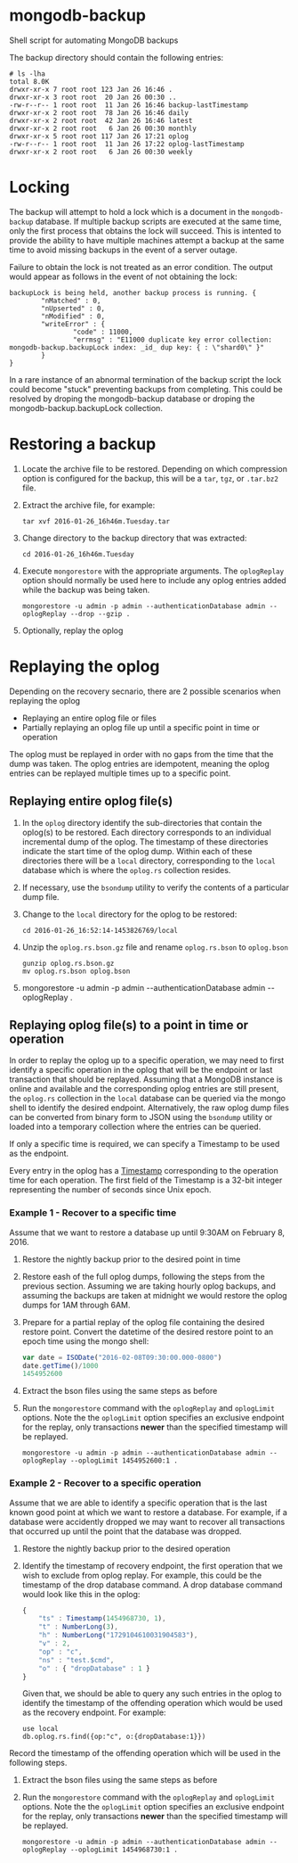 # mongodb-backup
Shell script for automating MongoDB backups

The backup directory should contain the following entries:

```
# ls -lha
total 8.0K
drwxr-xr-x 7 root root 123 Jan 26 16:46 .
drwxr-xr-x 3 root root  20 Jan 26 00:30 ..
-rw-r--r-- 1 root root  11 Jan 26 16:46 backup-lastTimestamp
drwxr-xr-x 2 root root  78 Jan 26 16:46 daily
drwxr-xr-x 2 root root  42 Jan 26 16:46 latest
drwxr-xr-x 2 root root   6 Jan 26 00:30 monthly
drwxr-xr-x 5 root root 117 Jan 26 17:21 oplog
-rw-r--r-- 1 root root  11 Jan 26 17:22 oplog-lastTimestamp
drwxr-xr-x 2 root root   6 Jan 26 00:30 weekly
```
# Locking

The backup will attempt to hold a lock which is a document in the ``mongodb-backup`` database. If multiple backup scripts are executed at the same time, only the first process that obtains the lock will succeed. This is intented to provide the ability to have multiple machines attempt a backup at the same time to avoid missing backups in the event of a server outage.

Failure to obtain the lock is not treated as an error condition. The output would appear as follows in the event of not obtaining the lock:

 	
	backupLock is being held, another backup process is running. {
	        "nMatched" : 0,
	        "nUpserted" : 0,
	        "nModified" : 0,
	        "writeError" : {
	                "code" : 11000,
	                "errmsg" : "E11000 duplicate key error collection: mongodb-backup.backupLock index: _id_ dup key: { : \"shard0\" }"
	        }
	}

In a rare instance of an abnormal termination of the backup script the lock could become "stuck" preventing backups from completing. This could be resolved by droping the mongodb-backup database or droping the mongodb-backup.backupLock collection.

# Restoring a backup

1. Locate the archive file to be restored. Depending on which compression option is configured for the backup, this will be a `tar`, `tgz`, or `.tar.bz2` file.
1. Extract the archive file, for example:

    ```
    tar xvf 2016-01-26_16h46m.Tuesday.tar
    ```
1. Change directory to the backup directory that was extracted:

    ```
    cd 2016-01-26_16h46m.Tuesday
    ```
1. Execute `mongorestore` with the appropriate arguments. The `oplogReplay` option should normally be used here to include any oplog entries added while the backup was being taken.

    ```
    mongorestore -u admin -p admin --authenticationDatabase admin --oplogReplay --drop --gzip .
    ```
1. Optionally, replay the oplog


# Replaying the oplog

Depending on the recovery secnario, there are 2 possible scenarios when replaying the oplog

* Replaying an entire oplog file or files
* Partially replaying an oplog file up until a specific point in time or operation

The oplog must be replayed in order with no gaps from the time that the dump was taken. The oplog entries are idempotent, meaning the oplog entries can be replayed multiple times up to a specific point.

## Replaying entire oplog file(s)

1. In the `oplog` directory identify the sub-directories that contain the oplog(s) to be restored. Each directory corresponds to an individual incremental dump of the oplog. The timestamp of these directories indicate the start time of the oplog dump. Within each of these directories there will be a `local` directory, corresponding to the `local` database which is where the `oplog.rs` collection resides.
1. If necessary, use the `bsondump` utility to verify the contents of a particular dump file.
1. Change to the `local` directory for the oplog to be restored:

    ```
    cd 2016-01-26_16:52:14-1453826769/local
    ```
1. Unzip the `oplog.rs.bson.gz` file and rename `oplog.rs.bson` to `oplog.bson`

    ```
    gunzip oplog.rs.bson.gz
    mv oplog.rs.bson oplog.bson
    ```
1. mongorestore -u admin -p admin --authenticationDatabase admin --oplogReplay .

## Replaying oplog file(s) to a point in time or operation

In order to replay the oplog up to a specific operation, we may need to first identify a specific operation in the oplog that will be the endpoint or last transaction that should be replayed. Assuming that a MongoDB instance is online and available and the corresponding oplog entries are still present, the `oplog.rs` collection in the `local` database can be queried via the mongo shell to identify the desired endpoint. Alternatively, the raw oplog dump files can be converted from binary form to JSON using the `bsondump` utility or loaded into a temporary collection where the entries can be queried.

If only a specific time is required, we can specify a Timestamp to be used as the endpoint.

Every entry in the oplog has a [Timestamp](https://docs.mongodb.org/manual/reference/bson-types/#document-bson-type-timestamp) corresponding to the operation time for each operation. The first field of the Timestamp is a 32-bit integer representing the number of seconds since Unix epoch.

### Example 1 - Recover to a specific time
Assume that we want to restore a database up until 9:30AM on February 8, 2016.

1. Restore the nightly backup prior to the desired point in time
1. Restore eash of the full oplog dumps, following the steps from the previous section. Assuming we are taking hourly oplog backups, and assuming the backups are taken at midnight we would restore the oplog dumps for 1AM through 6AM.
1. Prepare for a partial replay of the oplog file containing the desired restore point. Convert the datetime of the desired restore point to an epoch time using the mongo shell:

    ```javascript
    var date = ISODate("2016-02-08T09:30:00.000-0800")
    date.getTime()/1000
    1454952600
    ```
1. Extract the bson files using the same steps as before
1. Run the `mongorestore` command with the `oplogReplay` and `oplogLimit` options. Note the the ``oplogLimit`` option specifies an exclusive endpoint for the replay, only transactions **newer** than the specified timestamp will be replayed.

    ```
    mongorestore -u admin -p admin --authenticationDatabase admin --oplogReplay --oplogLimit 1454952600:1 .
    ```
    
### Example 2 - Recover to a specific operation
Assume that we are able to identify a specific operation that is the last known good point at which we want to restore a database. For example, if a database were accidently dropped we may want to recover all transactions that occurred up until the point that the database was dropped.

1. Restore the nightly backup prior to the desired operation
1. Identify the timestamp of recovery endpoint, the first operation that we wish to exclude from oplog replay. For example, this could be the timestamp of the drop database command. A drop database command would look like this in the oplog:

	```javascript	
	{
	    "ts" : Timestamp(1454968730, 1),
	    "t" : NumberLong(3),
	    "h" : NumberLong("1729104610031904583"),
	    "v" : 2,
	    "op" : "c",
	    "ns" : "test.$cmd",
	    "o" : { "dropDatabase" : 1 }
	}
	```

    Given that, we should be able to query any such entries in the oplog to identify the timestamp of the offending operation which would be used as the recovery endpoint. For example:

	```
	use local
	db.oplog.rs.find({op:"c", o:{dropDatabase:1}})
	```
    
Record the timestamp of the offending operation which will be used in the following steps.
    
1. Extract the bson files using the same steps as before
1. Run the `mongorestore` command with the `oplogReplay` and `oplogLimit` options. Note the the ``oplogLimit`` option specifies an exclusive endpoint for the replay, only transactions **newer** than the specified timestamp will be replayed.

    ```
    mongorestore -u admin -p admin --authenticationDatabase admin --oplogReplay --oplogLimit 1454968730:1 .
    ```




